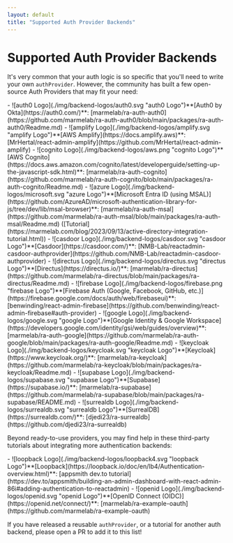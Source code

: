 ```yaml
---
layout: default
title: "Supported Auth Provider Backends"
---
```


# Supported Auth Provider Backends

It's very common that your auth logic is so specific that you'll need to write your own `authProvider`. However, the community has built a few open-source Auth Providers that may fit your need:

<div class="providers-list" markdown="1">
- ![auth0 Logo](./img/backend-logos/auth0.svg "auth0 Logo")**[Auth0 by Okta](https://auth0.com/)**: [marmelab/ra-auth-auth0](https://github.com/marmelab/ra-auth-auth0/blob/main/packages/ra-auth-auth0/Readme.md)
- ![amplify Logo](./img/backend-logos/amplify.svg "amplify Logo")**[AWS Amplify](https://docs.amplify.aws)**: [MrHertal/react-admin-amplify](https://github.com/MrHertal/react-admin-amplify)
- ![cognito Logo](./img/backend-logos/aws.png "cognito Logo")**[AWS Cognito](https://docs.aws.amazon.com/cognito/latest/developerguide/setting-up-the-javascript-sdk.html)**: [marmelab/ra-auth-cognito](https://github.com/marmelab/ra-auth-cognito/blob/main/packages/ra-auth-cognito/Readme.md)
- ![azure Logo](./img/backend-logos/microsoft.svg "azure Logo")**[Microsoft Entra ID (using MSAL)](https://github.com/AzureAD/microsoft-authentication-library-for-js/tree/dev/lib/msal-browser)**: [marmelab/ra-auth-msal](https://github.com/marmelab/ra-auth-msal/blob/main/packages/ra-auth-msal/Readme.md) ([Tutorial](https://marmelab.com/blog/2023/09/13/active-directory-integration-tutorial.html))
- ![casdoor Logo](./img/backend-logos/casdoor.svg "casdoor Logo")**[Casdoor](https://casdoor.com/)**: [NMB-Lab/reactadmin-casdoor-authprovider](https://github.com/NMB-Lab/reactadmin-casdoor-authprovider)
- ![directus Logo](./img/backend-logos/directus.svg "directus Logo")**[Directus](https://directus.io/)**: [marmelab/ra-directus](https://github.com/marmelab/ra-directus/blob/main/packages/ra-directus/Readme.md)
- ![firebase Logo](./img/backend-logos/firebase.png "firebase Logo")**[Firebase Auth (Google, Facebook, GitHub, etc.)](https://firebase.google.com/docs/auth/web/firebaseui)**: [benwinding/react-admin-firebase](https://github.com/benwinding/react-admin-firebase#auth-provider)
- ![google Logo](./img/backend-logos/google.svg "google Logo")**[Google Identity & Google Workspace](https://developers.google.com/identity/gsi/web/guides/overview)**: [marmelab/ra-auth-google](https://github.com/marmelab/ra-auth-google/blob/main/packages/ra-auth-google/Readme.md)
- ![keycloak Logo](./img/backend-logos/keycloak.svg "keycloak Logo")**[Keycloak](https://www.keycloak.org/)**: [marmelab/ra-keycloak](https://github.com/marmelab/ra-keycloak/blob/main/packages/ra-keycloak/Readme.md)
- ![supabase Logo](./img/backend-logos/supabase.svg "supabase Logo")**[Supabase](https://supabase.io/)**: [marmelab/ra-supabase](https://github.com/marmelab/ra-supabase/blob/main/packages/ra-supabase/README.md)
- ![surrealdb Logo](./img/backend-logos/surrealdb.svg "surrealdb Logo")**[SurrealDB](https://surrealdb.com/)**: [djedi23/ra-surrealdb](https://github.com/djedi23/ra-surrealdb)
</div>

Beyond ready-to-use providers, you may find help in these third-party tutorials about integrating more authentication backends:

<div class="providers-list" markdown="1">
- ![loopback Logo](./img/backend-logos/loopback4.svg "loopback Logo")**[Loopback](https://loopback.io/doc/en/lb4/Authentication-overview.html)**: [appsmith dev.to tutorial](https://dev.to/appsmith/building-an-admin-dashboard-with-react-admin-86i#adding-authentication-to-reactadmin)
- ![openid Logo](./img/backend-logos/openid.svg "openid Logo")**[OpenID Connect (OIDC)](https://openid.net/connect/)**: [marmelab/ra-example-oauth](https://github.com/marmelab/ra-example-oauth)
</div>

If you have released a reusable `authProvider`, or a tutorial for another auth backend, please open a PR to add it to this list!

